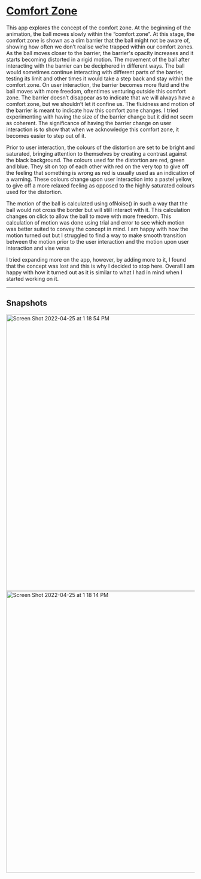 # [Comfort Zone](https://youtu.be/0A-4VrujjUk)


This app explores the concept of the comfort zone. At the beginning of the animation, the ball moves slowly within the “comfort zone”. At this stage, the comfort zone is shown as a dim barrier that the ball might not be aware of, showing how often we don’t realise we’re trapped within our comfort zones. As the ball moves closer to the barrier, the barrier's opacity increases and it starts becoming distorted in a rigid motion. The movement of the ball after interacting with the barrier can be deciphered in different ways. The ball would sometimes continue interacting with different parts of the barrier, testing its limit and other times it would take a step back and stay within the comfort zone. On user interaction, the barrier becomes more fluid and the ball moves with more freedom, oftentimes venturing outside this comfort zone. The barrier doesn’t disappear as to indicate that we will always have a comfort zone, but we shouldn’t let it confine us. The fluidness and motion of the barrier is meant to indicate how this comfort zone changes. I tried experimenting with having the size of the barrier change but it did not seem as coherent. The significance of having the barrier change on user interaction is to show that when we acknowledge this comfort zone, it becomes easier to step out of it. 


Prior to user interaction, the colours of the distortion are set to be bright and saturated, bringing attention to themselves by creating a contrast against the black background. The colours used for the distortion are red, green and blue. They sit on top of each other with red on the very top to give off the feeling that something is wrong as red is usually used as an indication of a warning. These colours change upon user interaction into a pastel yellow, to give off a more relaxed feeling as opposed to the highly saturated colours used for the distortion. 


The motion of the ball is calculated using ofNoise() in such a way that the ball would not cross the border but will still interact with it. This calculation changes on click to allow the ball to move with more freedom. This calculation of motion was done using trial and error to see which motion was better suited to convey the concept in mind. I am happy with how the motion turned out but I struggled to find a way to make  smooth transition 	between the motion prior to the user interaction and the motion upon user interaction and vise versa 


I tried expanding more on the app, however, by adding more to it, I found that the concept was lost and this is why I decided to stop here. Overall I am happy with how it turned out as it is similar to what I had in mind when I started working on it. 

---

## Snapshots


<img width="739" alt="Screen Shot 2022-04-25 at 1 18 54 PM" src="https://user-images.githubusercontent.com/90758857/165059709-5004a736-6519-4e18-b0a0-4415ecf4f064.png">
<img width="753" alt="Screen Shot 2022-04-25 at 1 18 14 PM" src="https://user-images.githubusercontent.com/90758857/165059724-546e61f4-03af-414a-b6fe-67fa83652f61.png">
